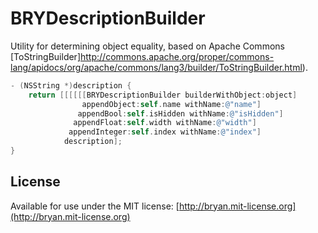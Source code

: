 # BRYDescriptionBuilder

Utility for determining object equality, based on Apache Commons [ToStringBuilder]http://commons.apache.org/proper/commons-lang/apidocs/org/apache/commons/lang3/builder/ToStringBuilder.html).

```objectivec
- (NSString *)description {
    return [[[[[[BRYDescriptionBuilder builderWithObject:object]
                appendObject:self.name withName:@"name"]
               appendBool:self.isHidden withName:@"isHidden"]
              appendFloat:self.width withName:@"width"]
             appendInteger:self.index withName:@"index"]
            description];
}
```

## License

Available for use under the MIT license: [http://bryan.mit-license.org](http://bryan.mit-license.org)
